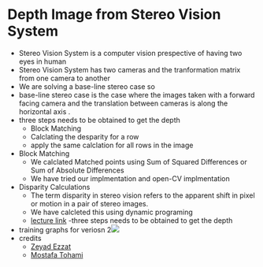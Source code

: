 
# Depth Image from Stereo Vision System

 - Stereo Vision System is a computer vision prespective of having two eyes in human
 - Stereo Vision System  has two cameras and the tranformation matrix from one camera to another 
 - We are solving a base-line stereo case so 
 - base-line stereo case is the case where the images taken with a forward facing camera and the translation between cameras is along the horizontal axis .
 - three steps needs to be obtained to get the depth
	 - Block Matching 
	 - Calclating the desparity for a row 
	 - apply the same calclation for all rows in the image
 - Block Matching 
	 - We calclated Matched points using Sum of Squared Differences or Sum of Absolute Differences
	 - We have tried our implmentation and open-CV implmentation 
 - Disparity Calculations 
	 - The term disparity in stereo vision refers to the apparent shift in pixel or motion in a pair of stereo images.
	 - We have calcleted this using dynamic programing
	 - [lecture link](https://web.yonsei.ac.kr/hgjung/Lectures/AUE859/6.%20Stereo%20Matching.pdf)
-three steps needs to be obtained to get the depth 
 - training graphs for veriosn 2![](images/v2.jpg)
- credits
	- [Zeyad Ezzat](https://github.com/zeyad3ezzat)
	- [Mostafa Tohami](https://github.com/tohamybasha)





	
